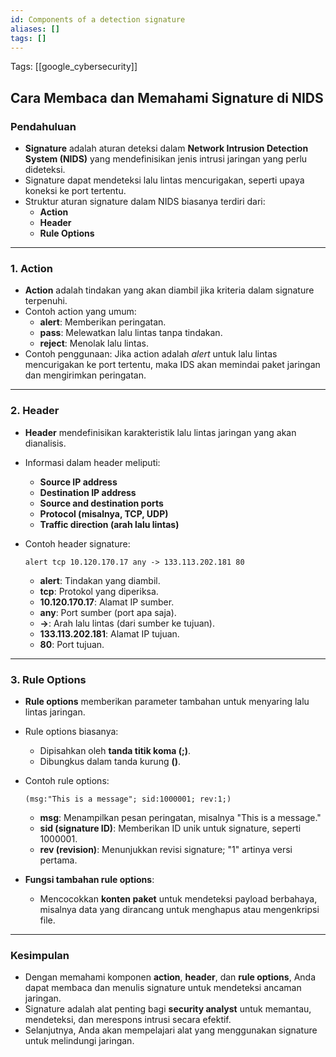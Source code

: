 ```yaml
---
id: Components of a detection signature
aliases: []
tags: []
---
```


Tags: [[google_cybersecurity]]

## Cara Membaca dan Memahami Signature di NIDS

### Pendahuluan
- **Signature** adalah aturan deteksi dalam **Network Intrusion Detection System (NIDS)** yang mendefinisikan jenis intrusi jaringan yang perlu dideteksi.
- Signature dapat mendeteksi lalu lintas mencurigakan, seperti upaya koneksi ke port tertentu.
- Struktur aturan signature dalam NIDS biasanya terdiri dari:
  - **Action**
  - **Header**
  - **Rule Options**

---

### 1. **Action**
- **Action** adalah tindakan yang akan diambil jika kriteria dalam signature terpenuhi.
- Contoh action yang umum:
  - **alert**: Memberikan peringatan.
  - **pass**: Melewatkan lalu lintas tanpa tindakan.
  - **reject**: Menolak lalu lintas.
- Contoh penggunaan:
  Jika action adalah *alert* untuk lalu lintas mencurigakan ke port tertentu, maka IDS akan memindai paket jaringan dan mengirimkan peringatan.

---

### 2. **Header**
- **Header** mendefinisikan karakteristik lalu lintas jaringan yang akan dianalisis.
- Informasi dalam header meliputi:
  - **Source IP address**
  - **Destination IP address**
  - **Source and destination ports**
  - **Protocol (misalnya, TCP, UDP)**
  - **Traffic direction (arah lalu lintas)**

- Contoh header signature:
  ```
  alert tcp 10.120.170.17 any -> 133.113.202.181 80
  ```
  - **alert**: Tindakan yang diambil.
  - **tcp**: Protokol yang diperiksa.
  - **10.120.170.17**: Alamat IP sumber.
  - **any**: Port sumber (port apa saja).
  - **->**: Arah lalu lintas (dari sumber ke tujuan).
  - **133.113.202.181**: Alamat IP tujuan.
  - **80**: Port tujuan.

---

### 3. **Rule Options**
- **Rule options** memberikan parameter tambahan untuk menyaring lalu lintas jaringan.
- Rule options biasanya:
  - Dipisahkan oleh **tanda titik koma (;)**.
  - Dibungkus dalam tanda kurung **()**.

- Contoh rule options:
  ```
  (msg:"This is a message"; sid:1000001; rev:1;)
  ```
  - **msg**: Menampilkan pesan peringatan, misalnya "This is a message."
  - **sid (signature ID)**: Memberikan ID unik untuk signature, seperti 1000001.
  - **rev (revision)**: Menunjukkan revisi signature; "1" artinya versi pertama.

- **Fungsi tambahan rule options**:
  - Mencocokkan **konten paket** untuk mendeteksi payload berbahaya, misalnya data yang dirancang untuk menghapus atau mengenkripsi file.

---

### Kesimpulan
- Dengan memahami komponen **action**, **header**, dan **rule options**, Anda dapat membaca dan menulis signature untuk mendeteksi ancaman jaringan.
- Signature adalah alat penting bagi **security analyst** untuk memantau, mendeteksi, dan merespons intrusi secara efektif.
- Selanjutnya, Anda akan mempelajari alat yang menggunakan signature untuk melindungi jaringan.
